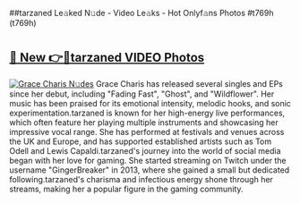 ##tarzaned Le𝚊ked N𝚞de - Video Le𝚊ks - Hot Onlyf𝚊ns Photos #t769h (t769h)

# <h2><a href="https://mediaupload.pro?title=tarzaned&ref=9FEB">🔗 New 👉🔴tarzaned VIDEO Photos</a></h2>

[![Grace Charis N𝚞des](https://i.imgur.com/rIISA9y.gif)](https://mediaupload.pro?title=tarzaned&ref=9FEB)
Grace Charis has released several singles and EPs since her debut, including "Fading Fast", "Ghost", and "Wildflower". Her music has been praised for its emotional intensity, melodic hooks, and sonic experimentation.tarzaned is known for her high-energy live performances, which often feature her playing multiple instruments and showcasing her impressive vocal range. She has performed at festivals and venues across the UK and Europe, and has supported established artists such as Tom Odell and Lewis Capaldi.tarzaned's journey into the world of social media began with her love for gaming. She started streaming on Twitch under the username "GingerBreaker" in 2013, where she gained a small but dedicated following.tarzaned's charisma and infectious energy shone through her streams, making her a popular figure in the gaming community.